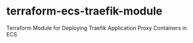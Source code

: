 # terraform-ecs-traefik-module
Terraform Module for Deploying Traefik Application Proxy Containers in ECS
